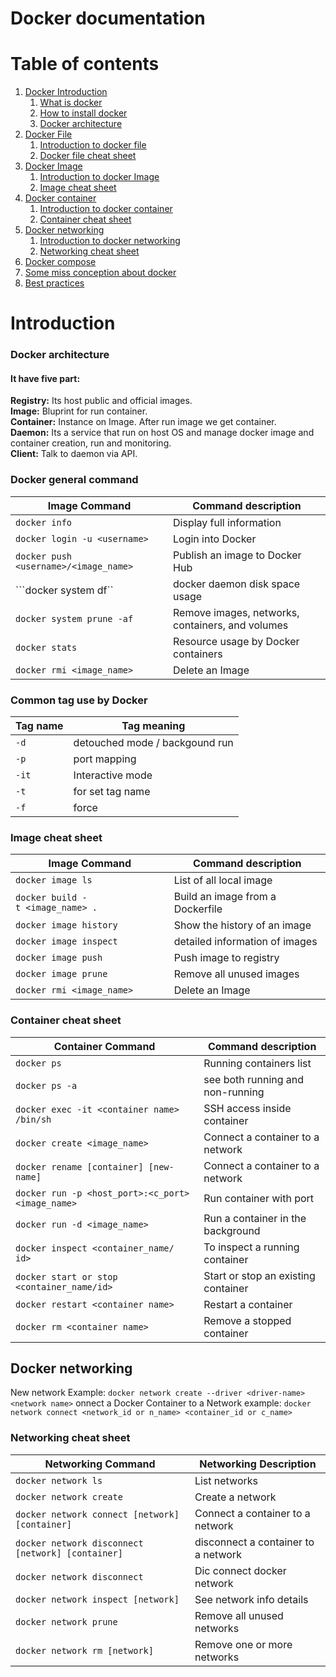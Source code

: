 # Docker documentation
 
# Table of contents  
1. [Docker Introduction](#introduction)
    1. [What is docker](#what-is-docker)
    2. [How to install docker](#how-to-install-docker)
    3. [Docker architecture](#docker-architecture)
2. [Docker File](#docker-file)
    1. [Introduction to docker file](#docker-file)
    2. [Docker file cheat sheet](Docker-file-cheat-sheet)
3. [Docker Image](#docker-image)  
    1. [Introduction to docker Image](#docker-image)
    2. [Image cheat sheet](#image-cheat-sheet)
4. [Docker container](#docker-container)
    1. [Introduction to docker container](#docker-container)
    2. [Container cheat sheet](#container-cheat-sheet)
5. [Docker networking](#docker-networking)
    1. [Introduction to docker networking](#docker-networking)
    2. [Networking cheat sheet](#Networking-cheat-sheet)
6. [Docker compose](#docker-compose)     
6. [Some miss conception about docker](#docker-misconception)
7. [Best practices](#best-practices)

# Introduction

### Docker architecture 
#### It have five part:
**Registry:** Its host public and official images. \
**Image:** Bluprint for run container. \
**Container:** Instance on Image. After run image we get container. \
**Daemon:** Its a service that run on host OS and manage docker image and container creation, run and monitoring. \
**Client:** Talk to daemon via API. 

### Docker general command
| Image Command | Command description | 
| --------------- | --------------- |
|```docker info```|Display full information|
|```docker login -u <username>```|Login into Docker| 
|```docker push <username>/<image_name>```|Publish an image to Docker Hub|
|```docker system df``|docker daemon disk space usage| 
|```docker system prune -af```|Remove images, networks, containers, and volumes|
|```docker stats```|Resource usage by Docker containers| 
|```docker rmi <image_name>```|Delete an Image| 

### Common tag use by Docker
| Tag name | Tag meaning | 
| --------------- | --------------- |
|```-d```|detouched mode / backgound run|
|```-p```|port mapping| 
|```-it```|Interactive mode| 
|```-t```|for set tag name|
|```-f```|force|


### Image cheat sheet
| Image Command | Command description | 
| --------------- | --------------- |
|```docker image ls```|List of all local image |
|```docker build -t <image_name> .```|Build an image from a Dockerfile| 
|```docker image history```|Show the history of an image|
|```docker image inspect```|detailed information of images| 
|```docker image push```|Push image to registry|
|```docker image prune```| Remove all unused images | 
|```docker rmi <image_name>```|Delete an Image| 


### Container cheat sheet
| Container Command | Command description | 
| --------------- | --------------- |
|```docker ps```|Running containers list |
|```docker ps -a```|see both running and non-running|
|```docker exec -it <container name> /bin/sh```| SSH access inside container| 
|```docker create <image_name>```| Connect a container to a network | 
|```docker rename [container] [new-name]```| Connect a container to a network|
|```docker run -p <host_port>:<c_port> <image_name>```|Run container with port|
|```docker run -d <image_name>```|Run a container in the background| 
|```docker inspect <container_name/ id> ```|To inspect a running container|
|```docker start or stop <container_name/id>```|Start or stop an existing container|  
|```docker restart <container name>```|Restart a container| 
|```docker rm <container name>```| Remove a stopped container| 

## Docker networking
New network Example: ```docker network create --driver <driver-name> <network name>```
onnect a Docker Container to a Network example: ```docker network connect <network_id or n_name> <container_id or c_name>``` 

### Networking cheat sheet
| Networking Command | Networking Description | 
| --------------- | --------------- |
|```docker network ls``` | List networks |
|```docker network create``` | Create a network | 
|```docker network connect [network] [container]``` |Connect a container to a network| 
|```docker network disconnect [network] [container]``` |disconnect a container to a network|
|```docker network disconnect```|Dic connect docker network|
|```docker network inspect [network]```|See network info details|
|```docker network prune``` |Remove all unused networks| 
|```docker network rm [network]``` |Remove one or more networks|  
